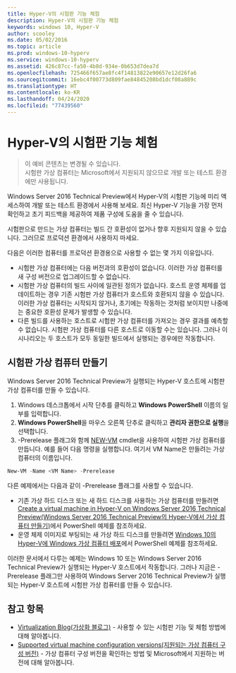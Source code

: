 ```yaml
---
title: Hyper-V의 시험판 기능 체험
description: Hyper-V의 시험판 기능 체험
keywords: windows 10, Hyper-V
author: scooley
ms.date: 05/02/2016
ms.topic: article
ms.prod: windows-10-hyperv
ms.service: windows-10-hyperv
ms.assetid: 426c87cc-fa50-4b8d-934e-0b653d7dea7d
ms.openlocfilehash: 725466f657ae8fc4f14813822e90657e12d26fa6
ms.sourcegitcommit: 16ebc4f00773d809fae84845208bd1dcf08a889c
ms.translationtype: HT
ms.contentlocale: ko-KR
ms.lasthandoff: 04/24/2020
ms.locfileid: "77439560"
---
```

# <a name="try-pre-release-features-for-hyper-v"></a>Hyper-V의 시험판 기능 체험

> 이 예비 콘텐츠는 변경될 수 있습니다.  
  시험판 가상 컴퓨터는 Microsoft에서 지원되지 않으므로 개발 또는 테스트 환경에만 사용됩니다.

Windows Server 2016 Technical Preview에서 Hyper-V의 시험판 기능에 미리 액세스하여 개발 또는 테스트 환경에서 사용해 보세요. 최신 Hyper-V 기능을 가장 먼저 확인하고 초기 피드백을 제공하여 제품 구성에 도움을 줄 수 있습니다.

시험판으로 만드는 가상 컴퓨터는 빌드 간 호환성이 없거나 향후 지원되지 않을 수 있습니다.  그러므로 프로덕션 환경에서 사용하지 마세요.

다음은 이러한 컴퓨터를 프로덕션 환경용으로 사용할 수 없는 몇 가지 이유입니다.

* 시험판 가상 컴퓨터에는 다음 버전과의 호환성이 없습니다. 이러한 가상 컴퓨터를 새 구성 버전으로 업그레이드할 수 없습니다.
* 시험판 가상 컴퓨터의 빌드 사이에 일관된 정의가 없습니다. 호스트 운영 체제를 업데이트하는 경우 기존 시험판 가상 컴퓨터가 호스트와 호환되지 않을 수 있습니다. 이러한 가상 컴퓨터는 시작되지 않거나, 초기에는 작동하는 것처럼 보이지만 나중에는 중요한 호환성 문제가 발생할 수 있습니다.
* 다른 빌드를 사용하는 호스트로 시험판 가상 컴퓨터를 가져오는 경우 결과를 예측할 수 없습니다. 시험판 가상 컴퓨터를 다른 호스트로 이동할 수는 있습니다. 그러나 이 시나리오는 두 호스트가 모두 동일한 빌드에서 실행되는 경우에만 작동합니다.

## <a name="create-a-pre-release-virtual-machine"></a>시험판 가상 컴퓨터 만들기

Windows Server 2016 Technical Preview가 실행되는 Hyper-V 호스트에 시험판 가상 컴퓨터를 만들 수 있습니다.

1. Windows 데스크톱에서 시작 단추를 클릭하고 **Windows PowerShell** 이름의 일부를 입력합니다.
2. **Windows PowerShell**을 마우스 오른쪽 단추로 클릭하고 **관리자 권한으로 실행**을 선택합니다.
3. -Prerelease 플래그와 함께 [NEW-VM](https://docs.microsoft.com/powershell/module/hyper-v/new-vm?view=win10-ps) cmdlet을 사용하여 시험판 가상 컴퓨터를 만듭니다. 예를 들어 다음 명령을 실행합니다. 여기서 VM Name은 만들려는 가상 컴퓨터의 이름입니다.

``` PowerShell
New-VM -Name <VM Name> -Prerelease
```
다른 예제에서는 다음과 같이 -Prerelease 플래그를 사용할 수 있습니다.
 - 기존 가상 하드 디스크 또는 새 하드 디스크를 사용하는 가상 컴퓨터를 만들려면 [Create a virtual machine in Hyper-V on Windows Server 2016 Technical Preview(Windows Server 2016 Technical Preview의 Hyper-V에서 가상 컴퓨터 만들기)](https://docs.microsoft.com/windows-server/virtualization/hyper-v/get-started/Create-a-virtual-machine-in-Hyper-V#BKMK_PowerShell)에서 PowerShell 예제를 참조하세요.
 - 운영 체제 이미지로 부팅되는 새 가상 하드 디스크를 만들려면 [Windows 10의 Hyper-V에 Windows 가상 컴퓨터 배포](https://docs.microsoft.com/virtualization/hyper-v-on-windows/quick-start/create-virtual-machine)에서 PowerShell 예제를 참조하세요.

 이러한 문서에서 다루는 예제는 Windows 10 또는 Windows Server 2016 Technical Preview가 실행되는 Hyper-V 호스트에서 작동합니다. 그러나 지금은 -Prerelease 플래그만 사용하여 Windows Server 2016 Technical Preview가 실행되는 Hyper-V 호스트에 시험판 가상 컴퓨터를 만들 수 있습니다.

## <a name="see-also"></a>참고 항목
-  [Virtualization Blog(가상화 블로그)](https://techcommunity.microsoft.com/t5/Virtualization/bg-p/Virtualization) - 사용할 수 있는 시험판 기능 및 체험 방법에 대해 알아봅니다.
- [Supported virtual machine configuration versions(지원되는 가상 컴퓨터 구성 버전)](https://docs.microsoft.com/windows-server/virtualization/hyper-v/deploy/Upgrade-virtual-machine-version-in-Hyper-V-on-Windows-or-Windows-Server#BKMK_SupportedConfigVersions) - 가상 컴퓨터 구성 버전을 확인하는 방법 및 Microsoft에서 지원하는 버전에 대해 알아봅니다.

